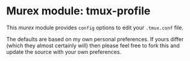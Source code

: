 # Murex module: tmux-profile

This _murex_ module provides `config` options to edit your `.tmux.conf` file.

The defaults are based on my own personal preferences. If yours differ (which
they almost certainly will) then please feel free to fork this and update the
source with your own preferences.
